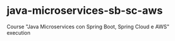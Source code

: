 # java-microservices-sb-sc-aws
Course "Java Microservices con Spring Boot, Spring Cloud e AWS" execution
